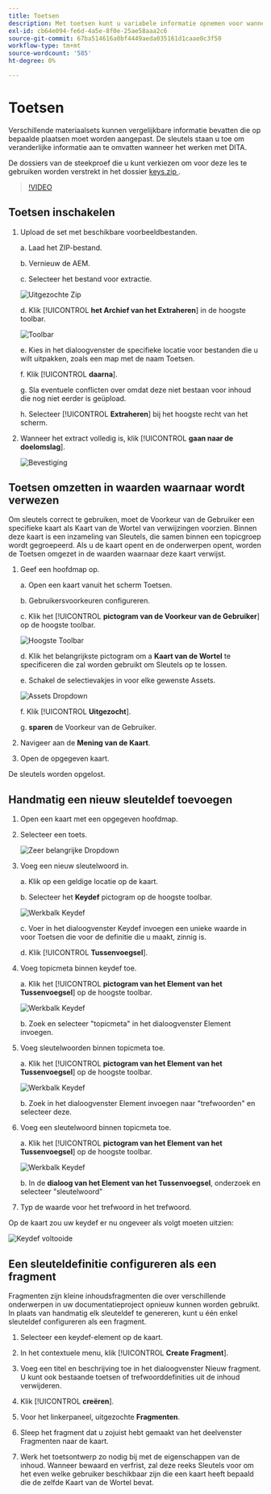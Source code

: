 ```yaml
---
title: Toetsen
description: Met toetsen kunt u variabele informatie opnemen voor wanneer u met DITA werkt in AEM Guides
exl-id: cb64e094-fe6d-4a5e-8f0e-25ae58aaa2c6
source-git-commit: 67ba514616a0bf4449aeda035161d1caae0c3f50
workflow-type: tm+mt
source-wordcount: '585'
ht-degree: 0%

---
```


# Toetsen

Verschillende materiaalsets kunnen vergelijkbare informatie bevatten die op bepaalde plaatsen moet worden aangepast. De sleutels staan u toe om veranderlijke informatie aan te omvatten wanneer het werken met DITA.

De dossiers van de steekproef die u kunt verkiezen om voor deze les te gebruiken worden verstrekt in het dossier [ keys.zip ](assets/keys.zip).

>[!VIDEO](https://video.tv.adobe.com/v/342756?quality=12&learn=on)

## Toetsen inschakelen

1. Upload de set met beschikbare voorbeeldbestanden.

   a. Laad het ZIP-bestand.

   b. Vernieuw de AEM.

   c. Selecteer het bestand voor extractie.

   ![ Uitgezochte Zip ](images/lesson-9/select-zip.png)

   d. Klik [!UICONTROL **het Archief van het Extraheren**] in de hoogste toolbar.

   ![ Toolbar ](images/lesson-9/extract-archive.png)

   e. Kies in het dialoogvenster de specifieke locatie voor bestanden die u wilt uitpakken, zoals een map met de naam Toetsen.

   f. Klik [!UICONTROL **daarna**].

   g. Sla eventuele conflicten over omdat deze niet bestaan voor inhoud die nog niet eerder is geüpload.

   h. Selecteer [!UICONTROL **Extraheren**] bij het hoogste recht van het scherm.

1. Wanneer het extract volledig is, klik [!UICONTROL **gaan naar de doelomslag**].

   ![ Bevestiging ](images/lesson-9/go-to-target.png)

## Toetsen omzetten in waarden waarnaar wordt verwezen

Om sleutels correct te gebruiken, moet de Voorkeur van de Gebruiker een specifieke kaart als Kaart van de Wortel van verwijzingen voorzien. Binnen deze kaart is een inzameling van Sleutels, die samen binnen een topicgroep wordt gegroepeerd. Als u de kaart opent en de onderwerpen opent, worden de Toetsen omgezet in de waarden waarnaar deze kaart verwijst.

1. Geef een hoofdmap op.

   a. Open een kaart vanuit het scherm Toetsen.

   b. Gebruikersvoorkeuren configureren.

   c. Klik het [!UICONTROL **pictogram van de Voorkeur van de Gebruiker**] op de hoogste toolbar.

   ![ Hoogste Toolbar ](images/lesson-9/author-view.png)

   d. Klik het belangrijkste pictogram om a **Kaart van de Wortel** te specificeren die zal worden gebruikt om Sleutels op te lossen.

   e. Schakel de selectievakjes in voor elke gewenste Assets.

   ![ Assets Dropdown ](images/lesson-9/select-assets.png)

   f. Klik [!UICONTROL **Uitgezocht**].

   g. **sparen** de Voorkeur van de Gebruiker.

1. Navigeer aan de **Mening van de Kaart**.

1. Open de opgegeven kaart.

De sleutels worden opgelost.

## Handmatig een nieuw sleuteldef toevoegen

1. Open een kaart met een opgegeven hoofdmap.

1. Selecteer een toets.

   ![ Zeer belangrijke Dropdown ](images/lesson-9/hybrid-key.png)

1. Voeg een nieuw sleutelwoord in.

   a. Klik op een geldige locatie op de kaart.

   b. Selecteer het **Keydef** pictogram op de hoogste toolbar.

   ![ Werkbalk Keydef ](images/lesson-9/key-icon.png)

   c. Voer in het dialoogvenster Keydef invoegen een unieke waarde in voor Toetsen die voor de definitie die u maakt, zinnig is.

   d. Klik [!UICONTROL **Tussenvoegsel**].

1. Voeg topicmeta binnen keydef toe.

   a. Klik het [!UICONTROL **pictogram van het Element van het Tussenvoegsel**] op de hoogste toolbar.

   ![ Werkbalk Keydef ](images/lesson-9/add-icon.png)

   b. Zoek en selecteer &quot;topicmeta&quot; in het dialoogvenster Element invoegen.

1. Voeg sleutelwoorden binnen topicmeta toe.

   a. Klik het [!UICONTROL **pictogram van het Element van het Tussenvoegsel**] op de hoogste toolbar.

   ![ Werkbalk Keydef ](images/lesson-9/add-icon.png)

   b. Zoek in het dialoogvenster Element invoegen naar &quot;trefwoorden&quot; en selecteer deze.

1. Voeg een sleutelwoord binnen topicmeta toe.

   a. Klik het [!UICONTROL **pictogram van het Element van het Tussenvoegsel**] op de hoogste toolbar.

   ![ Werkbalk Keydef ](images/lesson-9/add-icon.png)

   b. In de **dialoog van het Element van het Tussenvoegsel**, onderzoek en selecteer &quot;sleutelwoord&quot;

1. Typ de waarde voor het trefwoord in het trefwoord.

Op de kaart zou uw keydef er nu ongeveer als volgt moeten uitzien:

![ Keydef voltooide ](images/lesson-9/keydef.png)

## Een sleuteldefinitie configureren als een fragment

Fragmenten zijn kleine inhoudsfragmenten die over verschillende onderwerpen in uw documentatieproject opnieuw kunnen worden gebruikt. In plaats van handmatig elk sleuteldef te genereren, kunt u één enkel sleuteldef configureren als een fragment.

1. Selecteer een keydef-element op de kaart.

1. In het contextuele menu, klik [!UICONTROL **Create Fragment**].

1. Voeg een titel en beschrijving toe in het dialoogvenster Nieuw fragment.
U kunt ook bestaande toetsen of trefwoorddefinities uit de inhoud verwijderen.

1. Klik [!UICONTROL **creëren**].

1. Voor het linkerpaneel, uitgezochte **Fragmenten**.

1. Sleep het fragment dat u zojuist hebt gemaakt van het deelvenster Fragmenten naar de kaart.

1. Werk het toetsontwerp zo nodig bij met de eigenschappen van de inhoud.
Wanneer bewaard en verfrist, zal deze reeks Sleutels voor om het even welke gebruiker beschikbaar zijn die een kaart heeft bepaald die de zelfde Kaart van de Wortel bevat.
